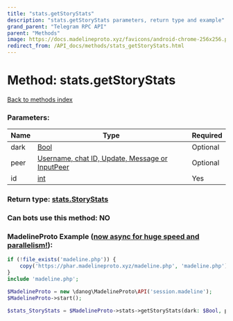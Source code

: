 ```yaml
---
title: "stats.getStoryStats"
description: "stats.getStoryStats parameters, return type and example"
grand_parent: "Telegram RPC API"
parent: "Methods"
image: https://docs.madelineproto.xyz/favicons/android-chrome-256x256.png
redirect_from: /API_docs/methods/stats_getStoryStats.html
---
```

# Method: stats.getStoryStats
[Back to methods index](index.html)



### Parameters:

| Name     |    Type       | Required |
|----------|---------------|----------|
|dark|[Bool](/API_docs/types/Bool.html) | Optional|
|peer|[Username, chat ID, Update, Message or InputPeer](/API_docs/types/InputPeer.html) | Optional|
|id|[int](/API_docs/types/int.html) | Yes|


### Return type: [stats.StoryStats](/API_docs/types/stats.StoryStats.html)

### Can bots use this method: **NO**


### MadelineProto Example ([now async for huge speed and parallelism!](https://docs.madelineproto.xyz/docs/ASYNC.html)):


```php
if (!file_exists('madeline.php')) {
    copy('https://phar.madelineproto.xyz/madeline.php', 'madeline.php');
}
include 'madeline.php';

$MadelineProto = new \danog\MadelineProto\API('session.madeline');
$MadelineProto->start();

$stats_StoryStats = $MadelineProto->stats->getStoryStats(dark: $Bool, peer: $InputPeer, id: $int, );
```

